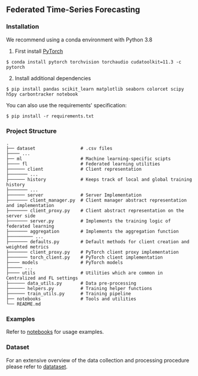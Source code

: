 ## Federated Time-Series Forecasting


### Installation

We recommend using a conda environment with Python 3.8

1. First install [PyTorch](https://pytorch.org/get-started/locally/)
```
$ conda install pytorch torchvision torchaudio cudatoolkit=11.3 -c pytorch
```

2. Install additional dependencies
```
$ pip install pandas scikit_learn matplotlib seaborn colorcet scipy h5py carbontracker notebook
```

You can also use the requirements' specification:
```
$ pip install -r requirements.txt
```

### Project Structure
    .
    ├── dataset                 # .csv files
    ├──── ...
    ├── ml                      # Machine learning-specific scipts
    ├──── fl                    # Federated learning utilities
    ├────── client              # Client representation
    ├─────── ...
    ├────── history             # Keeps track of local and global training history
    ├─────── ...
    ├────── server              # Server Implementation
    ├─────── client_manager.py  # Client manager abstract representation and implementation
    ├─────── client_proxy.py    # Client abstract representation on the server side
    ├─────── server.py          # Implements the training logic of federated learning
    ├─────── aggregation        # Implements the aggregation function
    ├───────── ...
    ├─────── defaults.py        # Default methods for client creation and weighted metrics
    ├─────── client_proxy.py    # PyTorch client proxy implementation
    ├─────── torch_client.py    # PyTorch client implementation
    ├──── models                # PyTorch models
    ├───── ...
    ├──── utils                 # Utilities which are common in Centralized and FL settings
    ├────── data_utils.py       # Data pre-processing
    ├────── helpers.py          # Training helper functions
    ├────── train_utils.py      # Training pipeline 
    ├── notebooks               # Tools and utilities
    └── README.md

### Examples
Refer to [notebooks](notebooks) for usage examples.

### Dataset
For an extensive overview of the data collection and processing procedure please refer to [datataset](dataset).
